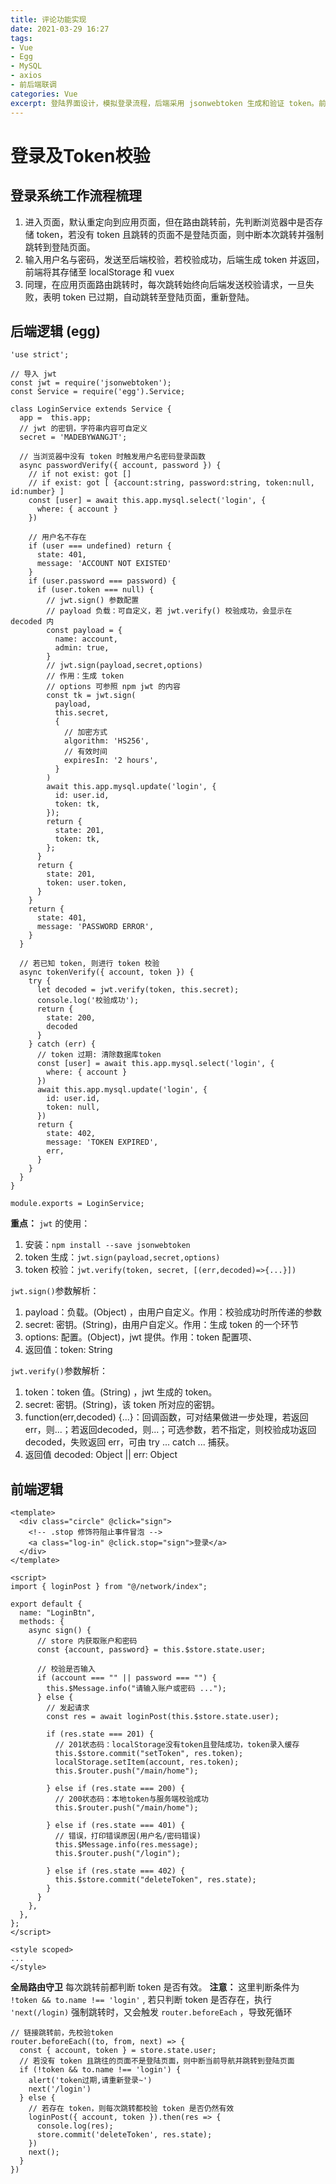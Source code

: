 ```yaml
---
title: 评论功能实现
date: 2021-03-29 16:27
tags: 
- Vue
- Egg
- MySQL
- axios
- 前后端联调
categories: Vue
excerpt: 登陆界面设计，模拟登录流程，后端采用 jsonwebtoken 生成和验证 token。前端实现请求发送，路由跳转等。
---
```


# 登录及Token校验
## 登录系统工作流程梳理
1. 进入页面，默认重定向到应用页面，但在路由跳转前，先判断浏览器中是否存储 token，若没有 token 且跳转的页面不是登陆页面，则中断本次跳转并强制跳转到登陆页面。
2. 输入用户名与密码，发送至后端校验，若校验成功，后端生成 token 并返回，前端将其存储至 localStorage 和 vuex
3. 同理，在应用页面路由跳转时，每次跳转始终向后端发送校验请求，一旦失败，表明 token 已过期，自动跳转至登陆页面，重新登陆。

## 后端逻辑 (egg)
```
'use strict';

// 导入 jwt
const jwt = require('jsonwebtoken');
const Service = require('egg').Service;

class LoginService extends Service {
  app =  this.app;
  // jwt 的密钥，字符串内容可自定义
  secret = 'MADEBYWANGJT';

  // 当浏览器中没有 token 时触发用户名密码登录函数
  async passwordVerify({ account, password }) {
    // if not exist: got []
    // if exist: got [ {account:string, password:string, token:null, id:number} ]
    const [user] = await this.app.mysql.select('login', {
      where: { account }
    })

    // 用户名不存在
    if (user === undefined) return {
      state: 401,
      message: 'ACCOUNT NOT EXISTED'
    }
    if (user.password === password) {
      if (user.token === null) {
        // jwt.sign() 参数配置
        // payload 负载：可自定义，若 jwt.verify() 校验成功，会显示在 decoded 内
        const payload = {
          name: account,
          admin: true,
        }
        // jwt.sign(payload,secret,options)
        // 作用：生成 token
        // options 可参照 npm jwt 的内容
        const tk = jwt.sign(
          payload,
          this.secret,
          {
            // 加密方式
            algorithm: 'HS256',
            // 有效时间
            expiresIn: '2 hours',
          }
        )
        await this.app.mysql.update('login', {
          id: user.id,
          token: tk,
        });
        return {
          state: 201,
          token: tk,
        };
      }
      return {
        state: 201,
        token: user.token,
      }
    }
    return {
      state: 401,
      message: 'PASSWORD ERROR',
    }
  }

  // 若已知 token, 则进行 token 校验
  async tokenVerify({ account, token }) {
    try {
      let decoded = jwt.verify(token, this.secret);
      console.log('校验成功');
      return {
        state: 200,
        decoded
      }
    } catch (err) {
      // token 过期: 清除数据库token
      const [user] = await this.app.mysql.select('login', {
        where: { account }
      })
      await this.app.mysql.update('login', {
        id: user.id,
        token: null,
      })
      return {
        state: 402,
        message: 'TOKEN EXPIRED',
        err,
      }
    }
  }
}

module.exports = LoginService;
```
**重点：**
`jwt` 的使用：

1. 安装：`npm install --save jsonwebtoken`
2. token 生成：`jwt.sign(payload,secret,options)`
3. token 校验：`jwt.verify(token, secret, [(err,decoded)=>{...}])`

`jwt.sign()`参数解析：

1. payload：负载。(Object) ，由用户自定义。作用：校验成功时所传递的参数
2. secret: 密钥。(String)，由用户自定义。作用：生成 token 的一个环节
3. options: 配置。(Object)，jwt 提供。作用：token 配置项、
4. 返回值：token: String

`jwt.verify()`参数解析：

1. token：token 值。(String) ，jwt 生成的 token。
2. secret: 密钥。(String)，该 token 所对应的密钥。
3. function(err,decoded) {...}：回调函数，可对结果做进一步处理，若返回err，则...；若返回decoded，则...；可选参数，若不指定，则校验成功返回 decoded，失败返回 err，可由 try ... catch ... 捕获。
4. 返回值 decoded: Object  ||  err: Object


## 前端逻辑
```
<template>
  <div class="circle" @click="sign">
    <!-- .stop 修饰符阻止事件冒泡 -->
    <a class="log-in" @click.stop="sign">登录</a>
  </div>
</template>

<script>
import { loginPost } from "@/network/index";

export default {
  name: "LoginBtn",
  methods: {
    async sign() {
      // store 内获取账户和密码
      const {account, password} = this.$store.state.user;

      // 校验是否输入
      if (account === "" || password === "") {
        this.$Message.info("请输入账户或密码 ...");
      } else {
        // 发起请求
        const res = await loginPost(this.$store.state.user);

        if (res.state === 201) {
          // 201状态码：localStorage没有token且登陆成功，token录入缓存
          this.$store.commit("setToken", res.token);
          localStorage.setItem(account, res.token);
          this.$router.push("/main/home");

        } else if (res.state === 200) {
          // 200状态码：本地token与服务端校验成功
          this.$router.push("/main/home");

        } else if (res.state === 401) {
          // 错误，打印错误原因(用户名/密码错误)
          this.$Message.info(res.message);
          this.$router.push("/login");

        } else if (res.state === 402) {
          this.$store.commit("deleteToken", res.state);
        }
      }
    },
  },
};
</script>

<style scoped>
...
</style>
```
**全局路由守卫**
每次跳转前都判断 token 是否有效。
**注意：** 这里判断条件为 `!token && to.name !== 'login'` , 若只判断 token 是否存在，执行 `'next(/login)` 强制跳转时，又会触发 `router.beforeEach` ，导致死循环
```
// 链接跳转前，先校验token
router.beforeEach((to, from, next) => {
  const { account, token } = store.state.user;
  // 若没有 token 且跳往的页面不是登陆页面，则中断当前导航并跳转到登陆页面
  if (!token && to.name !== 'login') {
    alert('token过期,请重新登录~')
    next('/login')
  } else {
    // 若存在 token，则每次跳转都校验 token 是否仍然有效
    loginPost({ account, token }).then(res => {
      console.log(res);
      store.commit('deleteToken', res.state);
    })
    next();
  }
})
```
